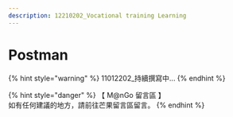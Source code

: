 ```yaml
---
description: 12210202_Vocational training Learning
---
```


# Postman

{% hint style="warning" %}
11012202\_持續撰寫中...
{% endhint %}

{% hint style="danger" %}
【 M@nGo 留言區 】\
如有任何建議的地方，請前往芒果留言區留言。
{% endhint %}
